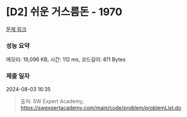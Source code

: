 # [D2] 쉬운 거스름돈 - 1970 

[문제 링크](https://swexpertacademy.com/main/code/problem/problemDetail.do?contestProbId=AV5PsIl6AXIDFAUq) 

### 성능 요약

메모리: 19,096 KB, 시간: 112 ms, 코드길이: 811 Bytes

### 제출 일자

2024-08-03 16:35



> 출처: SW Expert Academy, https://swexpertacademy.com/main/code/problem/problemList.do